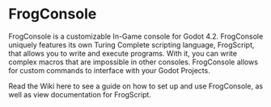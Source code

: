 # FrogConsole
 FrogConsole is a customizable In-Game console for Godot 4.2. FrogConsole uniquely features its own Turing Complete scripting language, FrogScript, that allows you to write and execute programs. With it, you can write complex macros that are impossible in other consoles. FrogConsole  allows for custom commands to interface with your Godot Projects.

 Read the Wiki here to see a guide on how to set up and use FrogConsole, as well as view documentation for FrogScript.
